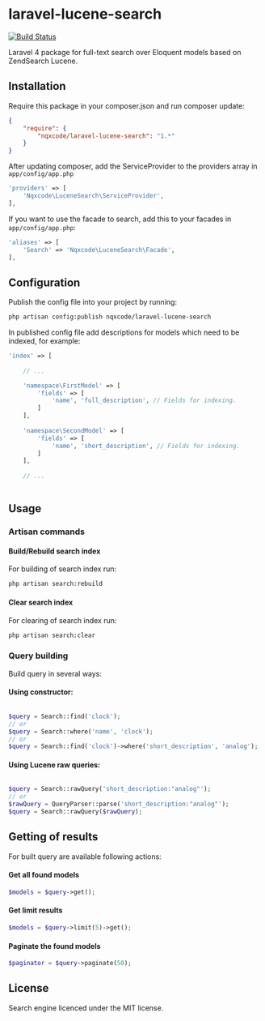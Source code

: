 laravel-lucene-search
==============

[![Build Status](https://travis-ci.org/nqxcode/laravel-lucene-search.svg?branch=master)](https://travis-ci.org/nqxcode/laravel-lucene-search)

Laravel 4 package for full-text search over Eloquent models based on ZendSearch Lucene.

## Installation

Require this package in your composer.json and run composer update:

```json
{
	"require": {
        "nqxcode/laravel-lucene-search": "1.*"
	}
}
```

After updating composer, add the ServiceProvider to the providers array in `app/config/app.php`

```php
'providers' => [
	'Nqxcode\LuceneSearch\ServiceProvider',
],
```

If you want to use the facade to search, add this to your facades in `app/config/app.php`:

```php
'aliases' => [
	'Search' => 'Nqxcode\LuceneSearch\Facade',
],
```
## Configuration 
Publish the config file into your project by running:

```bash
php artisan config:publish nqxcode/laravel-lucene-search
```

In published config file add descriptions for models which need to be indexed, for example:

```php
'index' => [
	
	// ...

	'namespace\FirstModel' => [
		'fields' => [
			'name', 'full_description', // Fields for indexing.
		]
	],
	
	'namespace\SecondModel' => [
		'fields' => [
			'name', 'short_description', // Fields for indexing.
		]
	],
	
	// ...
	
```
## Usage
### Artisan commands
#### Build/Rebuild search index
For building of search index run:

```bash
php artisan search:rebuild
```
#### Clear search index
For clearing of search index run:

```bash
php artisan search:clear
```

### Query building
Build query in several ways:

#### Using constructor:

```php

$query = Search::find('clock');
// or 
$query = Search::where('name', 'clock');
// or
$query = Search::find('clock')->where('short_description', 'analog');

```

#### Using Lucene raw queries:

```php

$query = Search::rawQuery('short_description:"analog"');
// or
$rawQuery = QueryParser::parse('short_description:"analog"');
$query = Search::rawQuery($rawQuery);
```

## Getting of results

For built query are available following actions:

#### Get all found models

```php
$models = $query->get();
```
#### Get limit results

```php
$models = $query->limit(5)->get();
```
#### Paginate the found models

```php
$paginator = $query->paginate(50);
```

##
## License
Search engine licenced under the MIT license.
